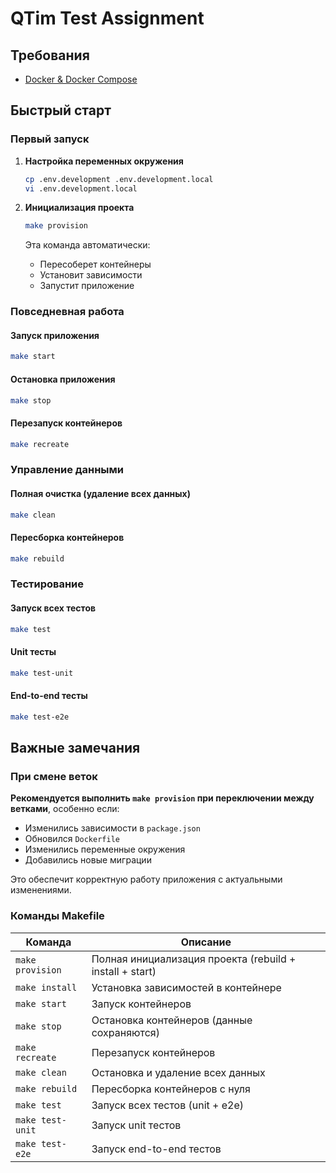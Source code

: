 # QTim Test Assignment

## Требования

* [Docker & Docker Compose](https://docs.docker.com/compose/install/)

## Быстрый старт

### Первый запуск

1. **Настройка переменных окружения**
   ```bash
   cp .env.development .env.development.local
   vi .env.development.local
   ```

2. **Инициализация проекта**
   ```bash
   make provision
   ```
   Эта команда автоматически:
   - Пересоберет контейнеры
   - Установит зависимости
   - Запустит приложение

### Повседневная работа

#### Запуск приложения
```bash
make start
```

#### Остановка приложения
```bash
make stop
```

#### Перезапуск контейнеров
```bash
make recreate
```

### Управление данными

#### Полная очистка (удаление всех данных)
```bash
make clean
```

#### Пересборка контейнеров
```bash
make rebuild
```

### Тестирование

#### Запуск всех тестов
```bash
make test
```

#### Unit тесты
```bash
make test-unit
```

#### End-to-end тесты
```bash
make test-e2e
```

## Важные замечания

### При смене веток

**Рекомендуется выполнить `make provision` при переключении между ветками**, особенно если:
- Изменились зависимости в `package.json`
- Обновился `Dockerfile`
- Изменились переменные окружения
- Добавились новые миграции

Это обеспечит корректную работу приложения с актуальными изменениями.

### Команды Makefile

| Команда | Описание |
|---------|----------|
| `make provision` | Полная инициализация проекта (rebuild + install + start) |
| `make install` | Установка зависимостей в контейнере |
| `make start` | Запуск контейнеров |
| `make stop` | Остановка контейнеров (данные сохраняются) |
| `make recreate` | Перезапуск контейнеров |
| `make clean` | Остановка и удаление всех данных |
| `make rebuild` | Пересборка контейнеров с нуля |
| `make test` | Запуск всех тестов (unit + e2e) |
| `make test-unit` | Запуск unit тестов |
| `make test-e2e` | Запуск end-to-end тестов |
